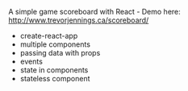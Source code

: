 A simple game scoreboard with React - Demo here: http://www.trevorjennings.ca/scoreboard/

* create-react-app
* multiple components
* passing data with props
* events
* state in components
* stateless component

